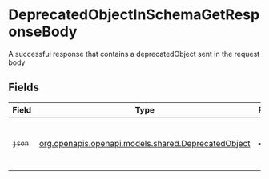 # DeprecatedObjectInSchemaGetResponseBody

A successful response that contains a deprecatedObject sent in the request body


## Fields

| Field                                                                                          | Type                                                                                           | Required                                                                                       | Description                                                                                    |
| ---------------------------------------------------------------------------------------------- | ---------------------------------------------------------------------------------------------- | ---------------------------------------------------------------------------------------------- | ---------------------------------------------------------------------------------------------- |
| ~~`json`~~                                                                                     | [org.openapis.openapi.models.shared.DeprecatedObject](../../models/shared/DeprecatedObject.md) | :heavy_minus_sign:                                                                             | : warning: ** DEPRECATED **: This object is deprecated.                                        |